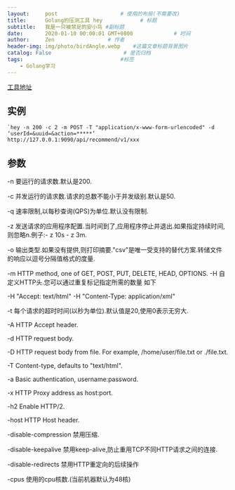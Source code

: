 ```yaml
---
layout:     post                    # 使用的布局(不需要改)
title:      Golang的压测工具 hey            # 标题
subtitle:   我是一只被禁足的安小鸟 #副标题
date:       2020-01-10 00:00:01 GMT+0800             # 时间
author:     Zen                 # 作者
header-img: img/photo/birdAngle.webp    #这篇文章标题背景图片
catalog: False                       # 是否归档
tags:                               #标签
    - Golang学习
---
```


[工具地址](https://github.com/rakyll/hey)

## 实例
```
`hey -n 200 -c 2 -m POST -T "application/x-www-form-urlencoded" -d ‘userId=&uuid=&action=*****’ http://127.0.0.1:9090/api/recommend/v1/xxx
```
## 参数
-n 要运行的请求数.默认是200.

-c 并发运行的请求数.请求的总数不能小于并发级别.默认是50.

-q 速率限制,以每秒查询(QPS)为单位.默认没有限制.

-z 发送请求的应用程序配置.当时间到了,应用程序停止并退出.如果指定持续时间,则忽略n.例子:- z 10s - z 3m.

-o 输出类型.如果没有提供,则打印摘要."csv"是唯一受支持的替代方案.转储文件的响应以逗号分隔值格式的度量.

-m HTTP method, one of GET, POST, PUT, DELETE, HEAD, OPTIONS.
-H 自定义HTTP头.您可以通过重复标记指定所需的数量 如下

-H "Accept: text/html" -H "Content-Type: application/xml"

-t 每个请求的超时时间(以秒为单位).默认值是20,使用0表示无穷大.

-A HTTP Accept header.

-d HTTP request body.

-D HTTP request body from file. For example, /home/user/file.txt or ./file.txt.

-T Content-type, defaults to "text/html".

-a Basic authentication, username:password.

-x HTTP Proxy address as host:port.

-h2 Enable HTTP/2.

-host HTTP Host header.

-disable-compression 禁用压缩.

-disable-keepalive 禁用keep-alive,防止重用TCP不同HTTP请求之间的连接.

-disable-redirects 禁用HTTP重定向的后续操作

-cpus 使用的cpu核数.(当前机器默认为48核)
